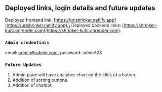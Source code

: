 ## Deployed links, login details and future updates

Deployed frontend link: [https://urlshrinker.netlify.app](https://urlshrinker.netlify.app).\
Deployed backend links: [https://shrinker-kufc.onrender.com](https://shrinker-kufc.onrender.com).

### `Admin credentials`

email: admin@admin.com, password: admin123

### `Future Updates`

1. Admin page will have analytics chart on the click of a button.
2. Addition of sorting buttons.
3. Addition of chatbot.
